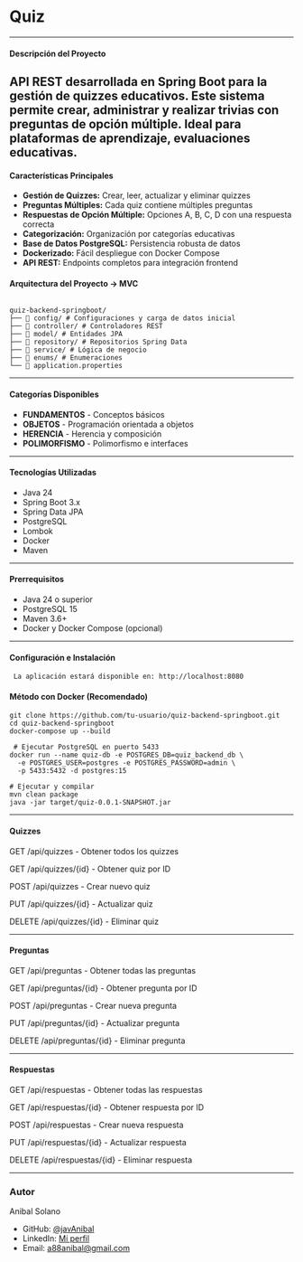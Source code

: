 # Quiz
---

#### Descripción del Proyecto
API REST desarrollada en Spring Boot para la gestión de quizzes educativos.
Este sistema permite crear, administrar y realizar trivias con preguntas de opción múltiple.
Ideal para plataformas de aprendizaje, evaluaciones educativas.
---

#### Características Principales

- **Gestión de Quizzes:** Crear, leer, actualizar y eliminar quizzes
- **Preguntas Múltiples:** Cada quiz contiene múltiples preguntas
- **Respuestas de Opción Múltiple:** Opciones A, B, C, D con una respuesta correcta
- **Categorización:** Organización por categorías educativas
- **Base de Datos PostgreSQL:** Persistencia robusta de datos
- **Dockerizado:** Fácil despliegue con Docker Compose
- **API REST:** Endpoints completos para integración frontend

#### Arquitectura del Proyecto -> MVC

``` 

quiz-backend-springboot/
├── 📁 config/ # Configuraciones y carga de datos inicial
├── 📁 controller/ # Controladores REST
├── 📁 model/ # Entidades JPA
├── 📁 repository/ # Repositorios Spring Data
├── 📁 service/ # Lógica de negocio
├── 📁 enums/ # Enumeraciones
└── 📄 application.properties

```

--- 

#### Categorías Disponibles

- **FUNDAMENTOS** - Conceptos básicos
- **OBJETOS** - Programación orientada a objetos
- **HERENCIA** - Herencia y composición
- **POLIMORFISMO** - Polimorfismo e interfaces

---

#### Tecnologías Utilizadas

- Java 24
- Spring Boot 3.x
- Spring Data JPA
- PostgreSQL
- Lombok
- Docker
- Maven

---

#### Prerrequisitos

- Java 24 o superior
- PostgreSQL 15
- Maven 3.6+
- Docker y Docker Compose (opcional)

--- 

#### Configuración e Instalación

```
 La aplicación estará disponible en: http://localhost:8080
 ```

#### Método con Docker (Recomendado)

``` 
git clone https://github.com/tu-usuario/quiz-backend-springboot.git
cd quiz-backend-springboot
docker-compose up --build
```

```
 # Ejecutar PostgreSQL en puerto 5433
docker run --name quiz-db -e POSTGRES_DB=quiz_backend_db \
  -e POSTGRES_USER=postgres -e POSTGRES_PASSWORD=admin \
  -p 5433:5432 -d postgres:15

 ```

```
# Ejecutar y compilar
mvn clean package
java -jar target/quiz-0.0.1-SNAPSHOT.jar

 ```

--- 
#### Quizzes

GET /api/quizzes - Obtener todos los quizzes

GET /api/quizzes/{id} - Obtener quiz por ID

POST /api/quizzes - Crear nuevo quiz

PUT /api/quizzes/{id} - Actualizar quiz

DELETE /api/quizzes/{id} - Eliminar quiz

--- 

#### Preguntas

GET /api/preguntas - Obtener todas las preguntas

GET /api/preguntas/{id} - Obtener pregunta por ID

POST /api/preguntas - Crear nueva pregunta

PUT /api/preguntas/{id} - Actualizar pregunta

DELETE /api/preguntas/{id} - Eliminar pregunta

---
#### Respuestas

GET /api/respuestas - Obtener todas las respuestas

GET /api/respuestas/{id} - Obtener respuesta por ID

POST /api/respuestas - Crear nueva respuesta

PUT /api/respuestas/{id} - Actualizar respuesta

DELETE /api/respuestas/{id} - Eliminar respuesta

---
### Autor
Anibal Solano

- GitHub: [@javAnibal](https://github.com/javAnibal)
- LinkedIn: [Mi perfil](https://www.linkedin.com/in/https://www.linkedin.com/in/anibal-solano-f//)
- Email: [a88anibal@gmail.com](mailto:a88anibal@gmail.com)

